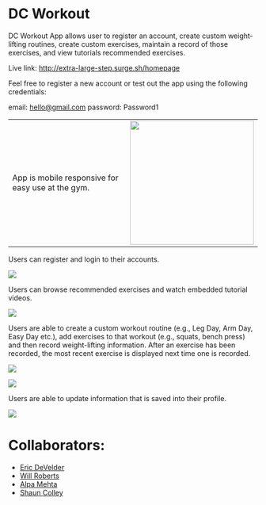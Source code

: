 # DC Workout

DC Workout App allows user to register an account, create custom weight-lifting routines, create custom exercises, maintain a record of those exercises, and view tutorials recommended exercises.

Live link: http://extra-large-step.surge.sh/homepage

Feel free to register a new account or test out the app using the following credentials:

email: hello@gmail.com
password: Password1


<table>
  <tr>
    <td>
      App is mobile responsive for easy use at the gym.
    </td>
    <td>
      <img src="gifs/dc-workout-mobil.gif" width="250" height="250"/>
    </td>
  </tr>
</table>

Users can register and login to their accounts.

![](gifs/dc-workout-login.gif)


Users can browse recommended exercises and watch embedded tutorial videos.

![](gifs/dc-workout-tutorial.gif)


Users are able to create a custom workout routine (e.g., Leg Day, Arm Day, Easy Day etc.), add exercises to that workout (e.g., squats, bench press) and then record weight-lifting information. After an exercise has been recorded, the most recent exercise is displayed next time one is recorded.

![](gifs/dc-workout-record-exercise.gif)

![](gifs/dc-workout-create-routine.gif)

Users are able to update information that is saved into their profile.

![](gifs/dc-workout-update-profile.gif)


# Collaborators:
* [Eric DeVelder](https://github.com/emark1)
* [Will Roberts](https://github.com/wcrober)
* [Alpa Mehta](https://github.com/amehta27)
* [Shaun Colley](https://github.com/shaunwcolley)

